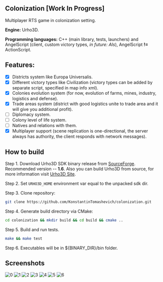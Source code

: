 ## Colonization [Work In Progress]
Multiplayer RTS game in colonization setting.

**Engine:** Urho3D.

**Programming languages:** C++ (main library, tests, launchers) and AngelScript (client, custom victory types, *in future: AIs*), AngelScript **!=** ActionScript.

## Features:
- [x] Districts system like Europa Universalis.
- [x] Different victory types like Civilization (victory types can be added by separate script, specified in map info xml).
- [x] Colonies evolution system (for now, evolution of farms, mines, industry, logistics and defense).
- [x] Trade areas system (district with good logistics unite to trade area and it will give you additional profit).
- [ ] Diplomacy system.
- [ ] Colony level of life system.
- [ ] Natives and relations with them.
- [x] Multiplayer support (scene replication is one-directional, the server always has authority, the client responds with network messages).

## How to build
Step 1. Download Urho3D SDK binary release from [SourceForge](https://sourceforge.net/projects/urho3d/files/Urho3D/). Recommended version -- **1.6**. Also you can build Urho3D from source, for more information visit [Urho3D Site](https://urho3d.github.io).

Step 2. Set `URHO3D_HOME` environment var equal to the unpacked sdk dir.

Step 3. Clone repository:
```bash
git clone https://github.com/KonstantinTomashevich/colonization.git
```
Step 4. Generate build directory via CMake:
```bash
cd colonization && mkdir build && cd build && cmake ..
```
Step 5. Build and run tests.
```bash
make && make test
```
Step 6. Executables will be in ${BINARY_DIR}/bin folder.

## Screenshots
![0](https://s12.postimg.org/4ipmrhf25/image.png)
![1](https://s12.postimg.org/drrt1lny5/image.png)
![2](https://s12.postimg.org/fxm3w3rel/image.png)
![3](https://s12.postimg.org/dhovvzypp/image.png)
![4](https://s12.postimg.org/lbphhe6il/image.png)
![5](https://s12.postimg.org/ade7z7hx9/image.png)
![6](https://s12.postimg.org/8zml3winx/image.png)
